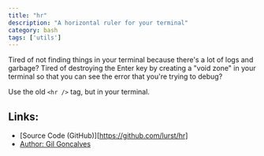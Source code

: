 ```yaml
---
title: "hr"
description: "A horizontal ruler for your terminal"
category: bash
tags: ['utils']
---
```

Tired of not finding things in your terminal because there's a lot of logs and
garbage? Tired of destroying the Enter key by creating a "void zone" in your
terminal so that you can see the error that you're trying to debug?

Use the old `<hr />` tag, but in your terminal.

## Links:

* [Source Code (GitHub)][https://github.com/lurst/hr]
* [Author: Gil Goncalves](https://github.com/lurst)
